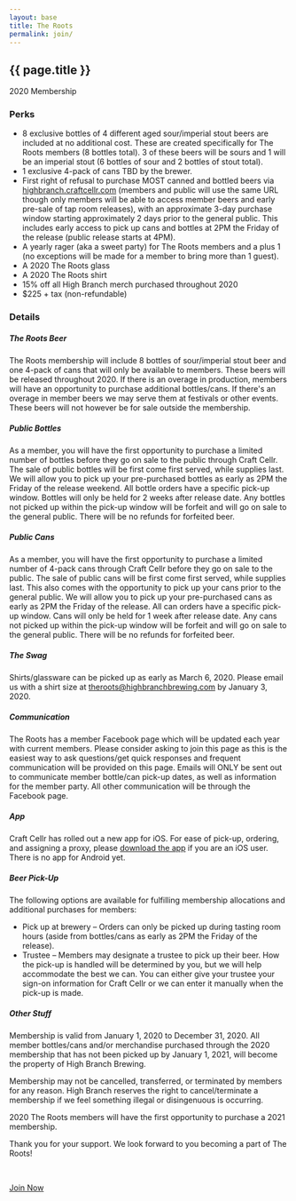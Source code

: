 ```yaml
---
layout: base
title: The Roots
permalink: join/
---
```


<section id="roots" class="page bg-light-gray">
    <div class="container">
        <div class="row">
            <div class="col-sm-10 col-sm-offset-1 text-center">
                <h2 class="section-heading">{{ page.title }}</h2>
                <p class="lead">2020 Membership</p>
            </div>
            <div class="col-md-6 col-md-offset-3">
                <h3>Perks</h3>
                <ul>
                    <li>8 exclusive bottles of 4 different aged sour/imperial stout beers are included at no additional cost. These are created specifically for The Roots members (8 bottles total). 3 of these beers will be sours and 1 will be an imperial stout (6 bottles of sour and 2 bottles of stout total).</li>
                    <li>1 exclusive 4-pack of cans TBD by the brewer.</li>
                    <li>First right of refusal to purchase MOST canned and bottled beers via <a href="https://highbranch.craftcellr.com/" target="_blank">highbranch.craftcellr.com</a> (members and public will use the same URL though only members will be able to access member beers and early pre-sale of tap room releases), with an approximate 3-day purchase window starting approximately 2 days prior to the general public. This includes early access to pick up cans and bottles at 2PM the Friday of the release (public release starts at 4PM).</li>
                    <li>A yearly rager (aka a sweet party) for The Roots members and a plus 1 (no exceptions will be made for a member to bring more than 1 guest).</li>
                    <li>A 2020 The Roots glass</li>
                    <li>A 2020 The Roots shirt</li>
                    <li>15% off all High Branch merch purchased throughout 2020</li>
                    <li>$225 + tax (non-refundable)</li>
                </ul>
                <h3>Details</h3>
                <h5>The Roots Beer</h5>
                <p>The Roots membership will include 8 bottles of sour/imperial stout beer and one 4-pack of cans that will only be available to members. These beers will be released throughout 2020. If there is an overage in production, members will have an opportunity to purchase additional bottles/cans. If there's an overage in member beers we may serve them at festivals or other events. These beers will not however be for sale outside the membership.</p>
                <h5>Public Bottles</h5>
                <p>As a member, you will have the first opportunity to purchase a limited number of bottles before they go on sale to the public through Craft Cellr. The sale of public bottles will be first come first served, while supplies last. We will allow you to pick up your pre-purchased bottles as early as 2PM the Friday of the release weekend. All bottle orders have a specific pick-up window. Bottles will only be held for 2 weeks after release date. Any bottles not picked up within the pick-up window will be forfeit and will go on sale to the general public. There will be no refunds for forfeited beer.</p>
                <h5>Public Cans</h5>
                <p>As a member, you will have the first opportunity to purchase a limited number of 4-pack cans through Craft Cellr before they go on sale to the public. The sale of public cans will be first come first served, while supplies last. This also comes with the opportunity to pick up your cans prior to the general public. We will allow you to pick up your pre-purchased cans as early as 2PM the Friday of the release. All can orders have a specific pick-up window. Cans will only be held for 1 week after release date. Any cans not picked up within the pick-up window will be forfeit and will go on sale to the general public. There will be no refunds for forfeited beer.</p>
                <h5>The Swag</h5>
                <p>Shirts/glassware can be picked up as early as March 6, 2020. Please email us with a shirt size at <a href="mailto:theroots@highbranchbrewing.com" target="_blank">theroots@highbranchbrewing.com</a> by January 3, 2020.</p>
                <h5>Communication</h5>
                <p>The Roots has a member Facebook page which will be updated each year with current members. Please consider asking to join this page as this is the easiest way to ask questions/get quick responses and frequent communication will be provided on this page. Emails will ONLY be sent out to communicate member bottle/can pick-up dates, as well as information for the member party. All other communication will be through the Facebook page.</p>
                <h5>App</h5>
                <p>Craft Cellr has rolled out a new app for iOS. For ease of pick-up, ordering, and assigning a proxy, please <a href="https://apps.apple.com/us/app/craftcellr/id1478594846" target="_blank">download the app</a> if you are an iOS user. There is no app for Android yet.</p>
                <h5>Beer Pick-Up</h5>
                <p>The following options are available for fulfilling membership allocations and additional purchases for members:</p>
                <ul>
                    <li>Pick up at brewery – Orders can only be picked up during tasting room hours (aside from bottles/cans as early as 2PM the Friday of the release).</li>
                    <li>Trustee – Members may designate a trustee to pick up their beer. How the pick-up is handled will be determined by you, but we will help accommodate the best we can. You can either give your trustee your sign-on information for Craft Cellr or we can enter it manually when the pick-up is made.</li>
                </ul>
                <h5>Other Stuff</h5>
                    <p>Membership is valid from January 1, 2020 to December 31, 2020. All member bottles/cans and/or merchandise purchased through the 2020 membership that has not been picked up by January 1, 2021, will become the property of High Branch Brewing.</p>
                    <p>Membership may not be cancelled, transferred, or terminated by members for any reason. High Branch reserves the right to cancel/terminate a membership if we feel something illegal or disingenuous is occurring.</p>
                    <p>2020 The Roots members will have the first opportunity to purchase a 2021 membership.</p>
            </div>
            <div class="col-md-6 col-md-offset-3 text-center">
                <p class="lead">Thank you for your support. We look forward to you becoming a part of The Roots!</p>
                <br>
                <p><a class="btn-xl" href="https://highbranch.craftcellr.com/" target="_blank">Join Now</a></p>
            </div>
        </div>
    </div>
</section>